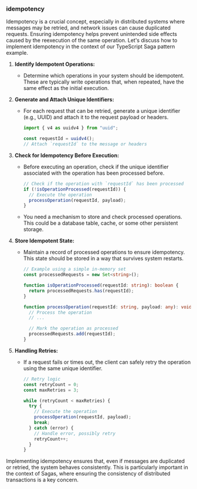 ### idempotency

Idempotency is a crucial concept, especially in distributed systems where messages may be retried, and network issues can cause duplicated requests. Ensuring idempotency helps prevent unintended side effects caused by the reexecution of the same operation. Let's discuss how to implement idempotency in the context of our TypeScript Saga pattern example.

1. **Identify Idempotent Operations:**

   - Determine which operations in your system should be idempotent. These are typically write operations that, when repeated, have the same effect as the initial execution.

2. **Generate and Attach Unique Identifiers:**

   - For each request that can be retried, generate a unique identifier (e.g., UUID) and attach it to the request payload or headers.

     ```typescript
     import { v4 as uuidv4 } from "uuid";

     const requestId = uuidv4();
     // Attach `requestId` to the message or headers
     ```

3. **Check for Idempotency Before Execution:**

   - Before executing an operation, check if the unique identifier associated with the operation has been processed before.

     ```typescript
     // Check if the operation with `requestId` has been processed
     if (!isOperationProcessed(requestId)) {
       // Execute the operation
       processOperation(requestId, payload);
     }
     ```

   - You need a mechanism to store and check processed operations. This could be a database table, cache, or some other persistent storage.

4. **Store Idempotent State:**

   - Maintain a record of processed operations to ensure idempotency. This state should be stored in a way that survives system restarts.

     ```typescript
     // Example using a simple in-memory set
     const processedRequests = new Set<string>();

     function isOperationProcessed(requestId: string): boolean {
       return processedRequests.has(requestId);
     }

     function processOperation(requestId: string, payload: any): void {
       // Process the operation
       // ...

       // Mark the operation as processed
       processedRequests.add(requestId);
     }
     ```

5. **Handling Retries:**

   - If a request fails or times out, the client can safely retry the operation using the same unique identifier.

     ```typescript
     // Retry logic
     const retryCount = 0;
     const maxRetries = 3;

     while (retryCount < maxRetries) {
       try {
         // Execute the operation
         processOperation(requestId, payload);
         break;
       } catch (error) {
         // Handle error, possibly retry
         retryCount++;
       }
     }
     ```

Implementing idempotency ensures that, even if messages are duplicated or retried, the system behaves consistently. This is particularly important in the context of Sagas, where ensuring the consistency of distributed transactions is a key concern.
